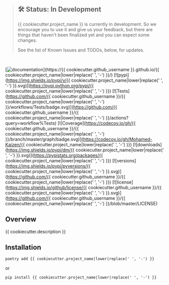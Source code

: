 > ## 🛠 Status: In Development
> {{ cookiecutter.project_name }} is currently in development. So we encourage you to use it and give us your feedback, but there are things that haven't been finalized yet and you can expect some changes.
>
> See the list of Known Issues and TODOs, below, for updates.

<br />

[![documentation](https://img.shields.io/badge/docs-mkdocs%20material-blue.svg?style=flat)](https://{{ cookiecutter.github_username }}.github.io/{{ cookiecutter.project_name|lower|replace(' ', '-') }}/)
[![pypi](https://img.shields.io/pypi/v/{{ cookiecutter.project_name|lower|replace(' ', '-') }}.svg)](https://pypi.python.org/pypi/{{ cookiecutter.project_name|lower|replace(' ', '-') }})
[![Tests](https://github.com/{{ cookiecutter.github_username }}/{{ cookiecutter.project_name|lower|replace(' ', '-') }}/workflows/Tests/badge.svg)](https://github.com/{{ cookiecutter.github_username }}/{{ cookiecutter.project_name|lower|replace(' ', '-') }}/actions?query=workflow%Tests)
[![Coverage](https://codecov.io/gh/{{ cookiecutter.github_username }}/{{ cookiecutter.project_name|lower|replace(' ', '-') }}/branch/master/graph/badge.svg)](https://codecov.io/gh/Mohamed-Kaizen/{{ cookiecutter.project_name|lower|replace(' ', '-') }})
[![downloads](https://img.shields.io/pypi/dm/{{ cookiecutter.project_name|lower|replace(' ', '-') }}.svg)](https://pypistats.org/packages/{{ cookiecutter.project_name|lower|replace(' ', '-') }})
[![versions](https://img.shields.io/pypi/pyversions/{{ cookiecutter.project_name|lower|replace(' ', '-') }}.svg)](https://github.com/{{ cookiecutter.github_username }}/{{ cookiecutter.project_name|lower|replace(' ', '-') }})
[![license](https://img.shields.io/github/license/{{ cookiecutter.github_username }}/{{ cookiecutter.project_name|lower|replace(' ', '-') }}.svg)](https://github.com/{{ cookiecutter.github_username }}/{{ cookiecutter.project_name|lower|replace(' ', '-') }}/blob/master/LICENSE)


## Overview

{{ cookiecutter.description }}


## Installation

```shell script
poetry add {{ cookiecutter.project_name|lower|replace(' ', '-') }}

```

or

```shell script
pip install {{ cookiecutter.project_name|lower|replace(' ', '-') }}

```
